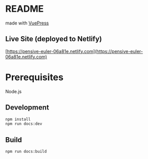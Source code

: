 # README

made with [VuePress](https://vuepress.vuejs.org/guide/)

## Live Site (deployed to Netlify)
[https://pensive-euler-06a81e.netlify.com](https://pensive-euler-06a81e.netlify.com)


# Prerequisites
Node.js

## Development

```bash
npm install
npm run docs:dev
```

## Build

```bash
npm run docs:build
```
